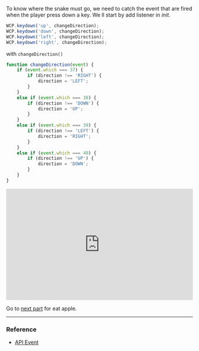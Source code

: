 
To know where the snake must go, we need to catch the event that are fired when the player press down a key.
We ll start by add listener in *init*.

```JavaScript
WCP.keydown('up', changeDirection);
WCP.keydown('down', changeDirection);
WCP.keydown('left', changeDirection);
WCP.keydown('right', changeDirection);
```

with ``changeDirection()``

```JavaScript
function changeDirection(event) {
    if (event.which === 37) {
        if (direction !== 'RIGHT') {
            direction = 'LEFT';
        }
    }
    else if (event.which === 38) {
        if (direction !== 'DOWN') {
            direction = 'UP';
        }
    }
    else if (event.which === 39) {
        if (direction !== 'LEFT') {
            direction = 'RIGHT';
        }
    }
    else if (event.which === 40) {
        if (direction !== 'UP') {
            direction = 'DOWN';
        }
    }
}
```

<iframe style="width: 100%; height: 300px" src="http://jsfiddle.net/lemulot/xCbn3/embedded/result,js,html" allowfullscreen="allowfullscreen" frameborder="0"></iframe>

Go to [next part](/tuto/eatgrow.html) for eat apple.

---

### Reference

* [API Event](http://wiki.wecanplay.fr/doku.php?id=en:wcp.event)